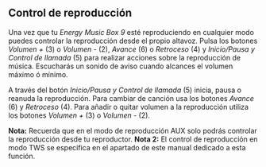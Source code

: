 ## Control de reproducción

Una vez que tu *Energy Music Box 9* esté reproduciendo en cualquier modo puedes controlar la reproducción desde el propio altavoz. Pulsa los botones *Volumen +* (3) o *Volumen -* (2), *Avance* (6) o *Retroceso* (4) y *Inicio/Pausa y Control de llamada* (5) para realizar acciones sobre la reproducción de música. Escucharás un sonido de aviso cuando alcances el volumen máximo ó mínimo.

A través del botón *Inicio/Pausa y Control de llamada* (5) inicia, pausa o reanuda la reproducción.
Para cambiar de canción usa los botones *Avance* (6) y *Retroceso* (4).
Para añadir o quitar volumen a la reproducción utiliza los botones *Volumen +* (3) o *Volumen -* (2).

**Nota:** Recuerda que en el modo de reproducción AUX solo podrás controlar la reproducción desde tu reproductor.
**Nota 2:** El control de reproducción en modo TWS se especifica en el apartado de este manual dedicado a esta función.
